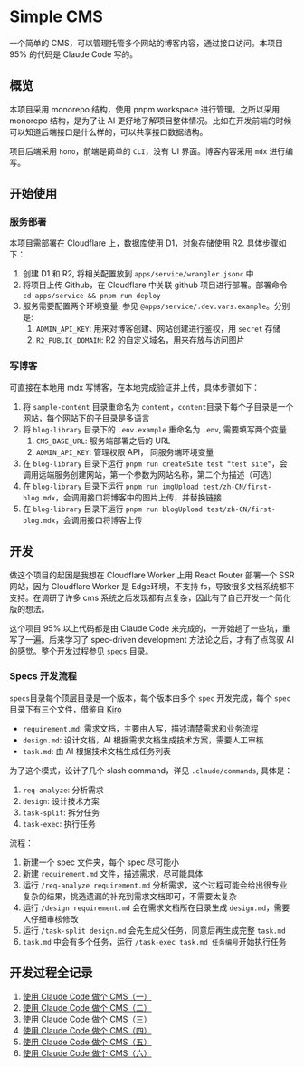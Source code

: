# Simple CMS

一个简单的 CMS，可以管理托管多个网站的博客内容，通过接口访问。本项目 95% 的代码是 Claude Code 写的。

## 概览

本项目采用 monorepo 结构，使用 pnpm workspace 进行管理。之所以采用 monorepo 结构，是为了让 AI 更好地了解项目整体情况。比如在开发前端的时候可以知道后端接口是什么样的，可以共享接口数据结构。

项目后端采用 `hono`，前端是简单的 `CLI`，没有 UI 界面。博客内容采用 `mdx` 进行编写。

## 开始使用

### 服务部署

本项目需部署在 Cloudflare 上，数据库使用 D1，对象存储使用 R2. 具体步骤如下：

1. 创建 D1 和 R2, 将相关配置放到 `apps/service/wrangler.jsonc` 中
2. 将项目上传 Github，在 Cloudflare 中关联 github 项目进行部署。部署命令 `cd apps/service && pnpm run deploy`
3. 服务需要配置两个环境变量, 参见 `@apps/service/.dev.vars.example`。分别是:
   1. `ADMIN_API_KEY`: 用来对博客创建、网站创建进行鉴权，用 `secret` 存储
   2. `R2_PUBLIC_DOMAIN`: R2 的自定义域名，用来存放与访问图片

### 写博客

可直接在本地用 mdx 写博客，在本地完成验证并上传，具体步骤如下：

1. 将 `sample-content` 目录重命名为 `content`，`content`目录下每个子目录是一个网站，每个网站下的子目录是多语言
2. 将 `blog-library` 目录下的 `.env.example` 重命名为 `.env`, 需要填写两个变量
   1. `CMS_BASE_URL`: 服务端部署之后的 URL
   2. `ADMIN_API_KEY`: 管理权限 API， 同服务端环境变量
3. 在 `blog-library` 目录下运行 `pnpm run createSite test "test site"`，会调用远端服务创建网站，第一个参数为网站名称，第二个为描述（可选）
4. 在 `blog-library` 目录下运行 `pnpm run imgUpload test/zh-CN/first-blog.mdx`，会调用接口将博客中的图片上传，并替换链接
5. 在 `blog-library` 目录下运行 `pnpm run blogUpload test/zh-CN/first-blog.mdx`，会调用接口将博客上传

## 开发

做这个项目的起因是我想在 Cloudflare Worker 上用 React Router 部署一个 SSR 网站，因为 Cloudflare Worker 是 Edge环境，不支持 fs，导致很多文档系统都不支持。在调研了许多 cms 系统之后发现都有点复杂，因此有了自己开发一个简化版的想法。

这个项目 95% 以上代码都是由 Claude Code 来完成的，一开始趟了一些坑，重写了一遍。后来学习了 spec-driven development 方法论之后，才有了点驾驭 AI 的感觉。整个开发过程参见 `specs` 目录。

### Specs 开发流程

`specs`目录每个顶层目录是一个版本，每个版本由多个 `spec` 开发完成，每个 `spec` 目录下有三个文件，借鉴自 [Kiro](https://kiro.dev/docs/specs/)

- `requirement.md`: 需求文档，主要由人写，描述清楚需求和业务流程
- `design.md`: 设计文档，AI 根据需求文档生成技术方案，需要人工审核
- `task.md`: 由 AI 根据技术文档生成任务列表

为了这个模式，设计了几个 slash command，详见 `.claude/commands`, 具体是：

1. `req-analyze`: 分析需求
2. `design`: 设计技术方案
3. `task-split`: 拆分任务
4. `task-exec`: 执行任务

流程：

1. 新建一个 spec 文件夹，每个 spec 尽可能小
2. 新建 `requirement.md` 文件，描述需求，尽可能具体
3. 运行 `/req-analyze requirement.md` 分析需求，这个过程可能会给出很专业复杂的结果，挑选遗漏的补充到需求文档即可，不需要太复杂
4. 运行 `/design requirement.md` 会在需求文档所在目录生成 `design.md`，需要人仔细审核修改
5. 运行 `/task-split design.md` 会先生成父任务，同意后再生成完整 `task.md`
6. `task.md` 中会有多个任务，运行 `/task-exec task.md 任务编号`开始执行任务

## 开发过程全记录

1. [使用 Claude Code 做个 CMS（一）](https://mp.weixin.qq.com/s/PZwiYSFl7tPMcQCcdddsSA)
2. [使用 Claude Code 做个 CMS（二）](https://mp.weixin.qq.com/s/vfAonJi1d7r3e-YXW6Imsw)
3. [使用 Claude Code 做个 CMS（三）](https://mp.weixin.qq.com/s/VnN5iH10X3ji7LF1FY0HUg)
4. [使用 Claude Code 做个 CMS（四）](https://mp.weixin.qq.com/s/Fg62V1mqAYrKp6mRnDyLrg)
5. [使用 Claude Code 做个 CMS（五）](https://mp.weixin.qq.com/s/I2YwHbs6GvEFNL6mvPIUoA)
6. [使用 Claude Code 做个 CMS（六）](https://mp.weixin.qq.com/s/Ccy2u1pUNUKDp4TEtDbQmg)
